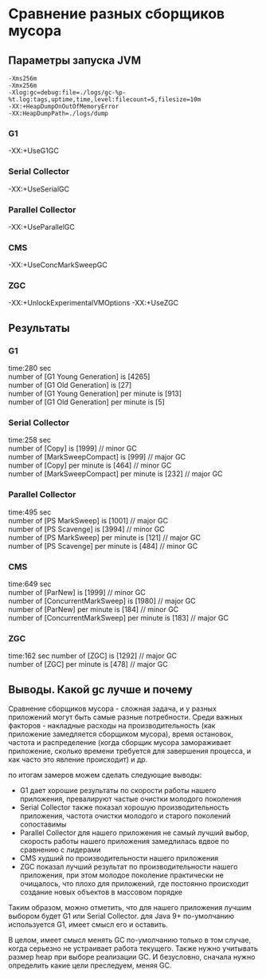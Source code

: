 # Сравнение разных сборщиков мусора

## Параметры запуска JVM
```
-Xms256m
-Xmx256m
-Xlog:gc=debug:file=./logs/gc-%p-%t.log:tags,uptime,time,level:filecount=5,filesize=10m
-XX:+HeapDumpOnOutOfMemoryError
-XX:HeapDumpPath=./logs/dump
```

### G1
-XX:+UseG1GC

### Serial Collector
-XX:+UseSerialGC

### Parallel Collector
-XX:+UseParallelGC

### CMS
-XX:+UseConcMarkSweepGC

### ZGC
-XX:+UnlockExperimentalVMOptions
-XX:+UseZGC

## Результаты

### G1
time:280 sec    
number of [G1 Young Generation] is [4265]   
number of [G1 Old Generation] is [27]   
number of [G1 Young Generation] per minute is [913]  
number of [G1 Old Generation] per minute is [5] 

### Serial Collector
time:258 sec    
number of [Copy] is [1999]  // minor GC  
number of [MarkSweepCompact] is [999]   // major GC     
number of [Copy] per minute is [464]    // minor GC   
number of [MarkSweepCompact] per minute is [232]    // major GC      

### Parallel Collector
time:495 sec    
number of [PS MarkSweep] is [1001]  // major GC     
number of [PS Scavenge] is [3994]   // minor GC     
number of [PS MarkSweep] per minute is [121]  // major GC    
number of [PS Scavenge] per minute is [484]   // minor GC   

### CMS
time:649 sec    
number of [ParNew] is [1999]    // minor GC     
number of [ConcurrentMarkSweep] is [1980]   // major GC     
number of [ParNew] per minute is [184]    // minor GC   
number of [ConcurrentMarkSweep] per minute is [183] // major GC     

### ZGC
time:162 sec
number of [ZGC] is [1292]   // major GC     
number of [ZGC] per minute is [478] // major GC     

## Выводы. Какой gc лучше и почему
Сравнение сборщиков мусора - сложная задача, и у разных приложений могут быть самые разные потребности.
Среди важных факторов - накладные расходы на производительность (как приложение замедляется сборщиком мусора), 
время остановок, частота и распределение (когда сборщик мусора замораживает приложение, сколько времени требуется для завершения процесса, и как часто это явление происходит) и др.

по итогам замеров можем сделать следующие выводы:
* G1 дает хорошие результаты по скорости работы нашего приложения, превалируют частые очистки молодого поколения
* Serial Collector также показал хорошую производительность приложения, частота очистки молодого и старого поколений сопоставимы
* Parallel Collector для нашего приложения не самый лучший выбор, скорость работы нашего приложения замедлилась вдвое по сравнению с лидерами
* CMS худший по производительности нашего приложения
* ZGC показал лучший результат по производительности нашего приложения, при этом молодое поколение практически не очищалось, что плохо для приложений, где постоянно происходит создание новых объектов в массовом порядке

Таким образом, можно отметить, что для нашего приложения лучшим выбором будет G1 или Serial Collector.
для Java 9+ по-умолчанию используется G1, имеет смысл его и оставить.

В целом, имеет смысл менять GC по-умолчанию только в том случае, когда серьезно не устраивает работа текущего. 
Также нужно учитывать размер heap при выборе реализации GC. 
И безусловно, сначала нужно определить какие цели преследуем, меняя GC.

